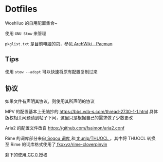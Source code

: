 # Dotfiles

Woshiluo 的自用配置集合~

使用 `GNU Stow` 来管理

`pkglist.txt` 是目前电脑的包，参见[ ArchWiki - Pacman ](https://wiki.archlinux.org/index.php/Pacman)

## Tips

使用 `stow --adopt` 可以快速将原有配置复制过来

## 协议

如果文件有声明其协议，则使用其所声明的协议

MPV 的配置基本上无脑抄的 <https://bbs.vcb-s.com/thread-2730-1-1.html> 具体版权相关问题请到帖子下问，这里只是根据自己的需求做了少数更改

Aria2 的配置文件改自 <https://github.com/fsaimon/aria2.conf>

Rime 的词库部分来自[ Sogou 词库 ](https://pinyin.sogou.com/dict/)和[ thunlp/THUOCL ](https://github.com/thunlp/THUOCL)，其中将 THUOCL 转换至 Rime 的词库格式使用了[ fkxxyz/rime-cloverpinyin ](https://github.com/fkxxyz/rime-cloverpinyin)

剩下的使用[ CC 0 ](https://creativecommons.org/publicdomain/zero/1.0/deed.zh)授权
